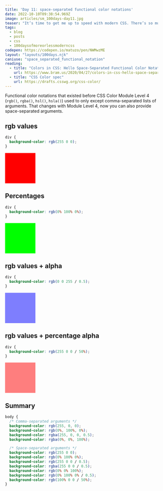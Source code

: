 ```yaml
---
title: 'Day 11: space-separated functional color notations'
date: 2022-10-10T09:38:54.969Z
image: articles/sm_100days-day11.jpg
teaser: "It’s time to get me up to speed with modern CSS. There’s so much new in CSS that I know too little about. To change that I’ve started [#100DaysOfMoreOrLessModernCSS](/blog/2022/100-days-of-more-or-less-modern-css/). Why more or less modern CSS? Because some topics will be about cutting-edge features, while other stuff has been around for quite a while already, but I just have little to no experience with it."
tags:
  - blog
  - posts
  - css
  - 100daysofmoreorlessmoderncss
codepen: https://codepen.io/matuzo/pen/NWMwzME
layout: "layouts/100days.njk"
caniuse: "space_separated_functional_notation"
reading:
  - title: "Colors in CSS: Hello Space-Separated Functional Color Notations"
    url: https://www.bram.us/2020/04/27/colors-in-css-hello-space-separated-functional-color-notations/
  - title: "CSS Color spec"
    url: https://drafts.csswg.org/css-color/
---
```

Functional color notations that existed before CSS Color Module Level 4 (`rgb()`, `rgba()`, `hsl()`, `hsla()`) used to only except comma-separated lists of arguments. That changes with Module Level 4, now you can also provide space-separated arguments.

<style>

  .div {
    width: 100px;
    height: 100px;
  }

  .div1 { background-color: rgb(255 0 0);}
  .div2 { background-color: rgb(0% 100% 0%);}
  .div3 { background-color: rgb(0 0 255 / 0.5);}
  .div4 { background-color: rgb(255 0 0 / 50%);}


</style>

## rgb values

```css
div {
  background-color: rgb(255 0 0);
}
```

<div class="div div1"></div>

## Percentages

```css
div {
  background-color: rgb(0% 100% 0%);
}
```

<div class="div div2"></div>

## rgb values + alpha

```css
div {
  background-color: rgb(0 0 255 / 0.5);
}
```

<div class="div div3"></div>

## rgb values + percentage alpha

```css
div {
  background-color: rgb(255 0 0 / 50%);
}
```

<div class="div div4"></div>

## Summary

```css
body {
  /* Comma-separated arguments */
  background-color: rgb(255, 0, 0);
  background-color: rgb(0%, 100%, 0%);
  background-color: rgba(255, 0, 0, 0.5);
  background-color: rgba(0%, 0%, 100%);

  /* Space-separated arguments */
  background-color: rgb(255 0 0);
  background-color: rgb(0% 100% 0%);
  background-color: rgb(255 0 0 / 0.5);
  background-color: rgba(255 0 0 / 0.5);
  background-color: rgb(0% 0% 100%);
  background-color: rgb(0% 100% 0% / 0.5);
  background-color: rgb(100% 0 0 / 50%);
}
```